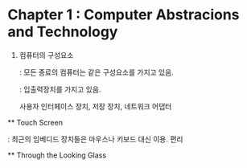 # Chapter 1 : Computer Abstracions and Technology

1. 컴퓨터의 구성요소

   : 모든 종료의 컴퓨터는 같은 구성요소를 가지고 있음.

   : 입출력장치를 가지고 있음.

   사용자 인터페이스 장치, 저장 장치, 네트워크 어댑터

** Touch Screen

: 최근의 임베디드 장치들은 마우스나 키보드 대신 이용. 편리

** Through the Looking Glass


